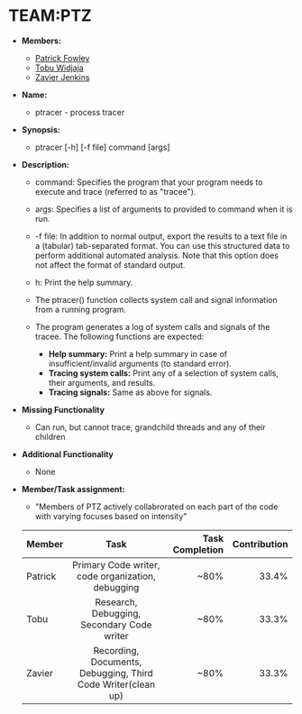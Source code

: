 # TEAM:PTZ
- **Members:**
	- [Patrick Fowley](https://github.com/Fowley-P)
	- [Tobu Widjaja](https://github.com/Tobu9009)
	- [Zavier Jenkins](https://github.com/ZJen64)

- **Name:**
	- ptracer - process tracer

- **Synopsis:**
	- ptracer [-h] [-f file] command [args]


- **Description:**
	- command: Specifies the program that your program needs to execute and trace (referred to as "tracee").
	- args: Specifies a list of arguments to provided to command when it is run.
	- -f file: In addition to normal output, export the results to a text file in a (tabular) tab-separated format. You can use this structured data to perform additional automated analysis. Note that this option does not affect the format of standard output.
	- h: Print the help summary.
	- The ptracer() function collects system call and signal information from a running program.
	- The program generates a log of system calls and signals of the tracee. The following functions are expected:

		- **Help summary:** Print a help summary in case of insufficient/invalid arguments (to standard error).
		- **Tracing system calls:** Print any of a selection of system calls, their arguments, and results.
		- **Tracing signals:** Same as above for signals.
		
 - **Missing Functionality**
 	- Can run, but cannot trace, grandchild threads and any of their children

- **Additional Functionality**
	- None
	
- **Member/Task assignment:**
	- "Members of PTZ actively collabrorated on each part of the code with varying focuses based on intensity"

	| Member        | Task          | Task Completion  | Contribution  |
	| ------------- |:-------------:| -----:| -----:|
	| Patrick      | Primary Code writer, code organization, debugging | ~80% | 33.4% |
	| Tobu      | Research, Debugging, Secondary Code writer     |   ~80%| 33.3%|
	| Zavier | Recording, Documents, Debugging, Third Code Writer(clean up)     |    ~80%| 33.3% |
	
	
